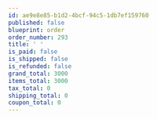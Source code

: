 ```yaml
---
id: ae9e8e85-b1d2-4bcf-94c5-1db7ef159760
published: false
blueprint: order
order_number: 293
title: ' '
is_paid: false
is_shipped: false
is_refunded: false
grand_total: 3000
items_total: 3000
tax_total: 0
shipping_total: 0
coupon_total: 0
---
```

